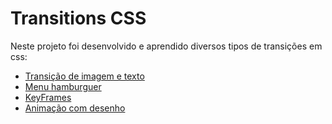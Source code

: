 # Transitions CSS

Neste projeto foi desenvolvido e aprendido diversos tipos de transições em css:

* [Transição de imagem e texto](https://github.com/mojisilva/transitions-css/tree/main/transition-1)
* [Menu hamburguer](https://github.com/mojisilva/transitions-css/tree/main/transition-2)
* [KeyFrames](https://github.com/mojisilva/transitions-css/tree/main/transition-3)
* [Animação com desenho](https://github.com/mojisilva/transitions-css/tree/main/transition-4)


